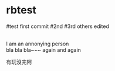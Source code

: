 # rbtest
#test first commit
#2nd
#3rd others edited

<br/>I am an annonying person<br/>
bla bla bla~~~
again
and again

有玩沒完阿
